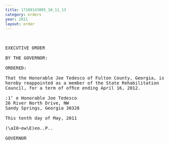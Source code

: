 ```yaml
---
title: 17189143005_10_11_13
category: orders
year: 2011
layout: order
---
```


<pre> 

EXECUTIVE ORDER

BY THE GOVERNOR:

ORDERED:

That the Honorable Joe Tedesco of Fulton County, Georgia, is
hereby reappointed as a member of the State Rehabilitation
Council, for a term of ofﬁce ending April 16, 2012.

:1‘ e Honorable Joe Tedesco
26 River North Drive, NW
Sandy Springs, Georgia 30328

This tenth day of May, 2011

(\aI0~ow\E)eo..P..

GOVERNOR

</pre>
